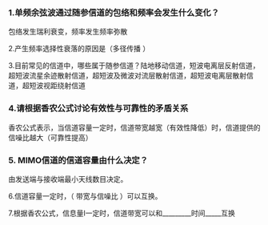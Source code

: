 ### 1.单频余弦波通过随参信道的包络和频率会发生什么变化？

包络发生瑞利衰变，频率发生频率弥散

2.产生频率选择性衰落的原因是（多径传播   ）

3.目前常见的信道中，哪些属于随参信道？陆地移动信道，短波电离层反射信道，超短波流星余迹散射信道，超短波及微波对流层散射信道，超短波电离层散射信道，超短波视距绕射信道

### 4.请根据香农公式讨论有效性与可靠性的矛盾关系

香农公式表示，当信道容量一定时，信道带宽越宽（有效性降低）时，信道提供的信噪比越大（可靠性提高）

### 5. MIMO信道的信道容量由什么决定？

由发送端与接收端最小天线数目决定。

6.信道容量一定时，（   带宽与信噪比 ）可以互换。

7.根据香农公式，信息量I一定时，信道带宽可以和_________时间_____互换